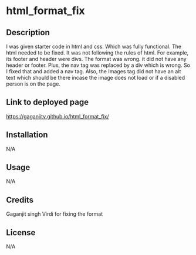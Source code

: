 # html_format_fix

## Description

I was given starter code in html and css. Which was fully functional. The html needed to be fixed. 
It was not following the rules of html. For example, its footer and header were divs. The format was wrong.
it did not have any header or footer. Plus, the nav tag was replaced by a div which is wrong. So I fixed
that and added a nav tag. Also, the Images tag did not have an alt text which should be there incase the image does not load or
if a disabled person is on the page. 

## Link to deployed page
https://gaganjitv.github.io/html_format_fix/

## Installation

N/A

## Usage

N/A

## Credits

Gaganjit singh Virdi for fixing the format

## License
N/A
